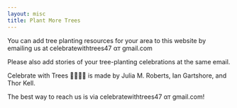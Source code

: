 ```yaml
---
layout: misc
title: Plant More Trees
---
```

You can add tree planting resources for your area to this website by emailing us at celebratewithtrees47 αт gmail.com

Please also add stories of your tree-planting celebrations at the same email.

Celebrate with Trees  🌱🌿🌳🌲 is made by Julia M. Roberts, Ian Gartshore, and Thor Kell.

The best way to reach us is via celebratewithtrees47 αт gmail.com!
